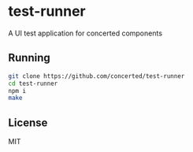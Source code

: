 # test-runner

A UI test application for concerted components

## Running

```sh
git clone https://github.com/concerted/test-runner
cd test-runner
npm i
make
```

## License

MIT
